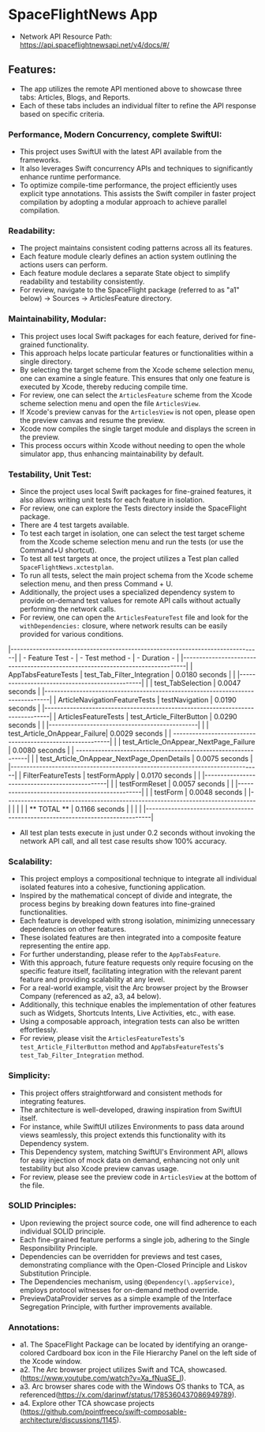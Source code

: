 #  SpaceFlightNews App

- Network API Resource Path: https://api.spaceflightnewsapi.net/v4/docs/#/

## Features:
- The app utilizes the remote API mentioned above to showcase three tabs: Articles, Blogs, and Reports.
- Each of these tabs includes an individual filter to refine the API response based on specific criteria.

### Performance, Modern Concurrency, complete SwiftUI:
- This project uses SwiftUI with the latest API available from the frameworks.
- It also leverages Swift concurrency APIs and techniques to significantly enhance runtime performance.
- To optimize compile-time performance, the project efficiently uses explicit type annotations. This assists the Swift compiler in faster project compilation by adopting a modular approach to achieve parallel compilation.

 ### Readability:
- The project maintains consistent coding patterns across all its features.
- Each feature module clearly defines an action system outlining the actions users can perform.
- Each feature module declares a separate State object to simplify readability and testability consistently.
- For review, navigate to the SpaceFlight package (referred to as "a1" below) -> Sources -> ArticlesFeature directory.

### Maintainability, Modular:
- This project uses local Swift packages for each feature, derived for fine-grained functionality.
- This approach helps locate particular features or functionalities within a single directory.
- By selecting the target scheme from the Xcode scheme selection menu, one can examine a single feature. This ensures that only one feature is executed by Xcode, thereby reducing compile time.
- For review, one can select the `ArticlesFeature` scheme from the Xcode scheme selection menu and open the file `ArticlesView`.
- If Xcode's preview canvas for the `ArticlesView` is not open, please open the preview canvas and resume the preview.
- Xcode now compiles the single target module and displays the screen in the preview.
- This process occurs within Xcode without needing to open the whole simulator app, thus enhancing maintainability by default.


### Testability, Unit Test:
- Since the project uses local Swift packages for fine-grained features, it also allows writing unit tests for each feature in isolation.
- For review, one can explore the Tests directory inside the SpaceFlight package.
- There are 4 test targets available.
- To test each target in isolation, one can select the test target scheme from the Xcode scheme selection menu and run the tests (or use the Command+U shortcut).
- To test all test targets at once, the project utilizes a Test plan called `SpaceFlightNews.xctestplan`.
- To run all tests, select the main project schema from the Xcode scheme selection menu, and then press Command + U.
- Additionally, the project uses a specialized dependency system to provide on-demand test values for remote API calls without actually performing the network calls.
- For review, one can open the `ArticlesFeatureTest` file and look for the `withDependencies:` closure, where network results can be easily provided for various conditions.

|-------------------------------------------------------------------------------|
| - Feature Test -              | - Test method -              | - Duration -   |
|-------------------------------------------------------------------------------|
| AppTabsFeatureTests           | test_Tab_Filter_Integration  | 0.0180 seconds |
|                               |-----------------------------------------------|
|                               | test_TabSelection            | 0.0047 seconds |
|-------------------------------------------------------------------------------|
| ArticleNavigationFeatureTests | testNavigation               | 0.0190 seconds |
|-------------------------------------------------------------------------------|
| ArticlesFeatureTests          | test_Article_FilterButton    | 0.0290 seconds |
|                               |-----------------------------------------------|
|                               | test_Article_OnAppear_Failure| 0.0029 seconds |
|                     ----------------------------------------------------------|
|                     | test_Article_OnAppear_NextPage_Failure | 0.0080 seconds |
|                 --------------------------------------------------------------|
|                 | test_Article_OnAppear_NextPage_OpenDetails | 0.0075 seconds |
|-------------------------------------------------------------------------------|
| FilterFeatureTests            | testFormApply                | 0.0170 seconds |
|                               |-----------------------------------------------|
|                               | testFormReset                | 0.0057 seconds |
|                               |-----------------------------------------------| 
|                               | testForm                     | 0.0048 seconds |
|-------------------------------------------------------------------------------|
|                                                              |                |
|                          ** TOTAL **                         | 0.1166 seconds |
|                                                              |                |
|-------------------------------------------------------------------------------|

- All test plan tests execute in just under 0.2 seconds without invoking the network API call, and all test case results show 100% accuracy.

### Scalability:
- This project employs a compositional technique to integrate all individual isolated features into a cohesive, functioning application.
- Inspired by the mathematical concept of divide and integrate, the process begins by breaking down features into fine-grained functionalities.
- Each feature is developed with strong isolation, minimizing unnecessary dependencies on other features.
- These isolated features are then integrated into a composite feature representing the entire app.
- For further understanding, please refer to the `AppTabsFeature`.
- With this approach, future feature requests only require focusing on the specific feature itself, facilitating integration with the relevant parent feature and providing scalability at any level.
- For a real-world example, visit the Arc browser project by the Browser Company (referenced as a2, a3, a4 below).
- Additionally, this technique enables the implementation of other features such as Widgets, Shortcuts Intents, Live Activities, etc., with ease.
- Using a composable approach, integration tests can also be written effortlessly.
- For review, please visit the `ArticlesFeatureTests`'s `test_Article_FilterButton` method and `AppTabsFeatureTests`'s `test_Tab_Filter_Integration` method.

### Simplicity:
- This project offers straightforward and consistent methods for integrating features.
- The architecture is well-developed, drawing inspiration from SwiftUI itself.
- For instance, while SwiftUI utilizes Environments to pass data around views seamlessly, this project extends this functionality with its Dependency system.
- This Dependency system, matching SwiftUI's Environment API, allows for easy injection of mock data on demand, enhancing not only unit testability but also Xcode preview canvas usage.
- For review, please see the preview code in `ArticlesView` at the bottom of the file.

### SOLID Principles:
- Upon reviewing the project source code, one will find adherence to each individual SOLID principle.
- Each fine-grained feature performs a single job, adhering to the Single Responsibility Principle.
- Dependencies can be overridden for previews and test cases, demonstrating compliance with the Open-Closed Principle and Liskov Substitution Principle.
- The Dependencies mechanism, using `@Dependency(\.appService)`, employs protocol witnesses for on-demand method override.
- PreviewDataProvider serves as a simple example of the Interface Segregation Principle, with further improvements available.

### Annotations:
- a1. The SpaceFlight Package can be located by identifying an orange-colored Cardboard box icon in the File Hierarchy Panel on the left side of the Xcode window.
- a2. The Arc browser project utilizes Swift and TCA, showcased. (https://www.youtube.com/watch?v=Xa_fNuaSE_I).
- a3. Arc browser shares code with the Windows OS thanks to TCA, as referenced(https://x.com/darinwf/status/1785360437086949789).
- a4. Explore other TCA showcase projects (https://github.com/pointfreeco/swift-composable-architecture/discussions/1145).
